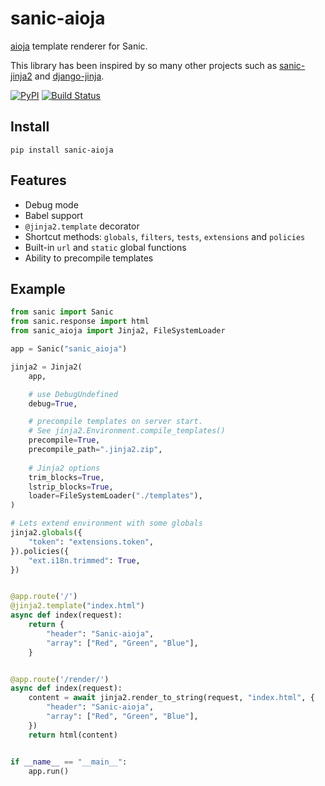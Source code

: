 # sanic-aioja
[aioja](https://github.com/dldevinc/aioja) template renderer for Sanic.

This library has been inspired by so many other projects such as
[sanic-jinja2](https://github.com/lixxu/sanic-jinja2) and
[django-jinja](https://github.com/niwinz/django-jinja).

[![PyPI](https://img.shields.io/pypi/v/sanic-aioja.svg)](https://pypi.org/project/sanic-aioja/)
[![Build Status](https://travis-ci.org/dldevinc/sanic-aioja.svg?branch=master)](https://travis-ci.org/dldevinc/sanic-aioja)

## Install
```
pip install sanic-aioja
```

## Features
* Debug mode
* Babel support
* `@jinja2.template` decorator
* Shortcut methods: `globals`, `filters`, `tests`, `extensions` and `policies`
* Built-in `url` and `static` global functions
* Ability to precompile templates

## Example
```python
from sanic import Sanic
from sanic.response import html
from sanic_aioja import Jinja2, FileSystemLoader

app = Sanic("sanic_aioja")

jinja2 = Jinja2(
    app,

    # use DebugUndefined
    debug=True,

    # precompile templates on server start.
    # See jinja2.Environment.compile_templates()
    precompile=True,
    precompile_path=".jinja2.zip",
    
    # Jinja2 options
    trim_blocks=True,
    lstrip_blocks=True,
    loader=FileSystemLoader("./templates"),    
)

# Lets extend environment with some globals
jinja2.globals({
    "token": "extensions.token",
}).policies({
    "ext.i18n.trimmed": True,
})


@app.route('/')
@jinja2.template("index.html")
async def index(request):
    return {
        "header": "Sanic-aioja",
        "array": ["Red", "Green", "Blue"],
    }


@app.route('/render/')
async def index(request):
    content = await jinja2.render_to_string(request, "index.html", {
        "header": "Sanic-aioja",
        "array": ["Red", "Green", "Blue"],
    })
    return html(content)


if __name__ == "__main__":
    app.run()
```
